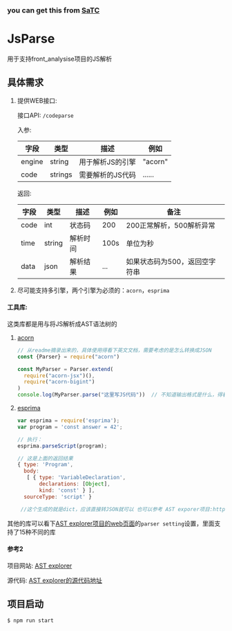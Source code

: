 ### you can get this from [SaTC](https://github.com/NSSL-SJTU/SaTC)
# JsParse

用于支持front_analysise项目的JS解析

## 具体需求

1. 提供WEB接口:

   接口API: `/codeparse`


   入参:

   | 字段   | 类型    | 描述             | 例如    |
   | ------ | ------- | ---------------- | ------- |
   | engine | string  | 用于解析JS的引擎 | "acorn" |
   | code   | strings | 需要解析的JS代码 | ......  |

   返回:

   | 字段 | 类型   | 描述     | 例如 | 备注                          |
   | ---- | ------ | -------- | ---- | ----------------------------- |
   | code | int    | 状态码   | 200  | 200正常解析，500解析异常      |
   | time | string | 解析时间 | 100s | 单位为秒                      |
   | data | json   | 解析结果 | ...  | 如果状态码为500，返回空字符串 |

2. 尽可能支持多引擎，两个引擎为必须的：`acorn`，`esprima`

#### 工具库:

这类库都是用与将JS解析成AST语法树的

1. [acorn](https://github.com/acornjs/acorn)

   ```javascript
   // 从readme摘录出来的，具体使用得看下英文文档，需要考虑的是怎么转换成JSON
   const {Parser} = require("acorn")
   
   const MyParser = Parser.extend(
     require("acorn-jsx")(),
     require("acorn-bigint")
   )
   console.log(MyParser.parse("这里写JS代码"))  // 不知道输出格式是什么，得看看怎么转换成JSON，参考AST explorer项目:https://github.com/fkling/astexplorer/blob/master/website/src/parsers/js/acorn.js
   ```

   

2. [esprima](https://github.com/jquery/esprima)

   ```javascript
   var esprima = require('esprima');
   var program = 'const answer = 42';
   
   // 执行：
   esprima.parseScript(program);
   
   // 这是上面的返回结果
   { type: 'Program',
     body:
      [ { type: 'VariableDeclaration',
          declarations: [Object],
          kind: 'const' } ],
     sourceType: 'script' }
   
    //这个生成的就是dict，应该直接转JSON就可以 也可以参考 AST exporer项目:https://github.com/fkling/astexplorer/blob/master/website/src/parsers/js/esprima.js
   ```

其他的库可以看下[AST explorer项目的web页面](https://astexplorer.net/)的`parser setting`设置，里面支持了15种不同的库




#### 参考2

项目网站: [AST explorer](https://astexplorer.net/)

源代码: [AST explorer的源代码地址](https://github.com/fkling/astexplorer)



## 项目启动

```shell
$ npm run start 
```

